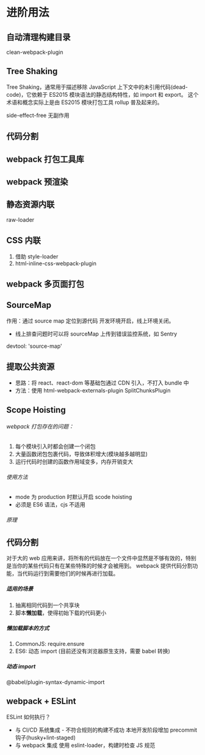 # 进阶用法

## 自动清理构建目录

clean-webpack-plugin

## Tree Shaking

Tree Shaking，通常用于描述移除 JavaScript 上下文中的未引用代码(dead-code)，它依赖于 ES2015 模块语法的静态结构特性，如 import 和 export。
这个术语和概念实际上是由 ES2015 模块打包工具 rollup 普及起来的。

side-effect-free 无副作用

## 代码分割

## webpack 打包工具库

## webpack 预渲染

## 静态资源内联

raw-loader

## CSS 内联

1. 借助 style-loader
2. html-inline-css-webpack-plugin

## webpack 多页面打包

## SourceMap

作用：通过 source map 定位到源代码
开发环境开启，线上环境关闭。

- 线上排查问题时可以将 sourceMap 上传到错误监控系统，如 Sentry

devtool: 'source-map'

## 提取公共资源

- 思路：将 react、react-dom 等基础包通过 CDN 引入，不打入 bundle 中
- 方法：使用 html-webpack-externals-plugin
  SplitChunksPlugin

## Scope Hoisting

###### webpack 打包存在的问题：

1. 每个模块引入时都会创建一个闭包
2. 大量函数闭包包裹代码，导致体积增大(模块越多越明显)
3. 运行代码时创建的函数作用域变多，内存开销变大

###### 使用方法

- mode 为 production 时默认开启 scode hoisting
- 必须是 ES6 语法，cjs 不适用

###### 原理

## 代码分割

对于大的 web 应用来讲，将所有的代码放在一个文件中显然是不够有效的，特别是当你的某些代码只有在某些特殊的时候才会被用到。
webpack 提供代码分割功能，当代码运行到需要他们的时候再进行加载。

##### 适用的场景

1. 抽离相同代码到一个共享块
2. 脚本**懒加载**，使得初始下载的代码更小

##### 懒加载脚本的方式

1. CommonJS: require.ensure
2. ES6: 动态 import (目前还没有浏览器原生支持，需要 babel 转换)

##### 动态 import

@babel/plugin-syntax-dynamic-import

## webpack + ESLint

ESLint 如何执行？

- 与 CI/CD 系统集成 - 不符合规则的构建不成功
  本地开发阶段增加 precommit 钩子(husky+lint-staged)
- 与 webpack 集成
  使用 eslint-loader，构建时检查 JS 规范
